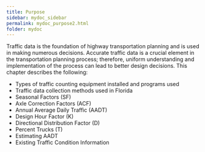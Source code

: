 ```yaml
---
title: Purpose
sidebar: mydoc_sidebar
permalink: mydoc_purpose2.html
folder: mydoc
---
```


Traffic data is the foundation of highway transportation planning and is used in
making numerous decisions. Accurate traffic data is a crucial element in the
transportation planning process; therefore, uniform understanding and
implementation of the process can lead to better design decisions. This chapter
describes the following:

+ Types of traffic counting equipment installed and programs used
+ Traffic data collection methods used in Florida
+ Seasonal Factors (SF)
+ Axle Correction Factors (ACF)
+ Annual Average Daily Traffic (AADT)
+ Design Hour Factor (K)
+ Directional Distribution Factor (D)
+ Percent Trucks (T)
+ Estimating AADT
+ Existing Traffic Condition Information